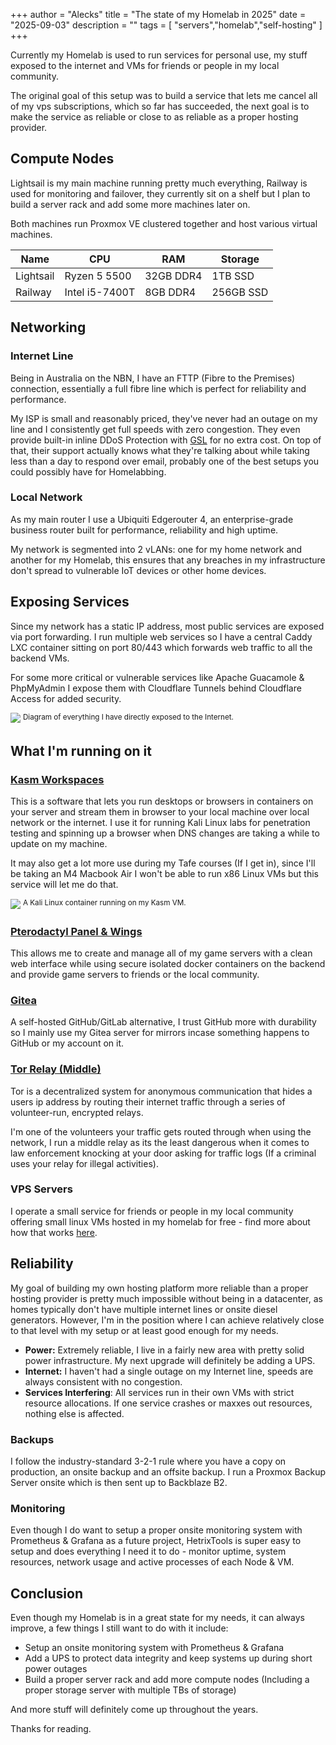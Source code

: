 +++
author = "Alecks"
title = "The state of my Homelab in 2025"
date = "2025-09-03"
description = ""
tags = [
    "servers","homelab","self-hosting"
]
+++

Currently my Homelab is used to run services for personal use, my stuff exposed to the internet and VMs for friends or people in my local community.

The original goal of this setup was to build a service that lets me cancel all of my vps subscriptions, which so far has succeeded, the next goal is to make the service as reliable or close to as reliable as a proper hosting provider.

##  Compute Nodes
Lightsail is my main machine running pretty much everything, Railway is used for monitoring and failover, they currently sit on a shelf but I plan to build a server rack and add some more machines later on.

Both machines run Proxmox VE clustered together and host various virtual machines.

| Name | CPU | RAM | Storage |
| -------- | ------- | ------- | ------ |
| Lightsail | Ryzen 5 5500 | 32GB DDR4 | 1TB SSD |
| Railway | Intel i5-7400T | 8GB DDR4  | 256GB SSD  |

## Networking
### Internet Line
Being in Australia on the NBN, I have an FTTP (Fibre to the Premises) connection, essentially a full fibre line which is perfect for reliability and performance.

My ISP is small and reasonably priced, they've never had an outage on my line and I consistently get full speeds with zero congestion. They even provide built-in inline DDoS Protection with [GSL](https://globalsecurelayer.com/ddos-protection) for no extra cost. On top of that, their support actually knows what they're talking about while taking less than a day to respond over email, probably one of the best setups you could possibly have for Homelabbing.

### Local Network
As my main router I use a Ubiquiti Edgerouter 4, an enterprise-grade business router built for performance, reliability and high uptime.

My network is segmented into 2 vLANs: one for my home network and another for my Homelab, this ensures that any breaches in my infrastructure don't spread to vulnerable IoT devices or other home devices.

## Exposing Services
Since my network has a static IP address, most public services are exposed via port forwarding. I run multiple web services so I have a central Caddy LXC container sitting on port 80/443 which forwards web traffic to all the backend VMs.

For some more critical or vulnerable services like Apache Guacamole & PhpMyAdmin I expose them with Cloudflare Tunnels behind Cloudflare Access for added security.

![](/images/homelab_2025_exposed.webp)
<sup>Diagram of everything I have directly exposed to the Internet.</sup>

## What I'm running on it
### [Kasm Workspaces](https://kasmweb.com)
This is a software that lets you run desktops or browsers in containers on your server and stream them in browser to your local machine over local network or the internet. I use it for running Kali Linux labs for penetration testing and spinning up a browser when DNS changes are taking a while to update on my machine.

It may also get a lot more use during my Tafe courses (If I get in), since I'll be taking an M4 Macbook Air I won't be able to run x86 Linux VMs but this service will let me do that.

![](/images/kali_linux.webp)
<sup>A Kali Linux container running on my Kasm VM.</sup>

### [Pterodactyl Panel & Wings](https://pterodactyl.io)

This allows me to create and manage all of my game servers with a clean web interface while using secure isolated docker containers on the backend and provide game servers to friends or the local community.

### [Gitea](https://about.gitea.com)
A self-hosted GitHub/GitLab alternative, I trust GitHub more with durability so I mainly use my Gitea server for mirrors incase something happens to GitHub or my account on it.

### [Tor Relay (Middle)](https://torproject.org)
Tor is a decentralized system for anonymous communication that hides a users ip address by routing their internet traffic through a series of volunteer-run, encrypted relays.

I'm one of the volunteers your traffic gets routed through when using the network, I run a middle relay as its the least dangerous when it comes to law enforcement knocking at your door asking for traffic logs (If a criminal uses your relay for illegal activities).

### VPS Servers
I operate a small service for friends or people in my local community offering small linux VMs hosted in my homelab for free - find more about how that works [here](/posts/vps-service).

## Reliability
My goal of building my own hosting platform more reliable than a proper hosting provider is pretty much impossible without being in a datacenter, as homes typically don't have multiple internet lines or onsite diesel generators. However, I'm in the position where I can achieve relatively close to that level with my setup or at least good enough for my needs.

- **Power:**  Extremely reliable, I live in a fairly new area with pretty solid power infrastructure. My next upgrade will definitely be adding a UPS.
- **Internet:** I haven't had a single outage on my Internet line, speeds are always consistent with no congestion.
- **Services Interfering**: All services run in their own VMs with strict resource allocations. If one service crashes or maxxes out resources, nothing else is affected.

### Backups
I follow the industry-standard 3-2-1 rule where you have a copy on production, an onsite backup and an offsite backup. I run a Proxmox Backup Server onsite which is then sent up to Backblaze B2.

### Monitoring
Even though I do want to setup a proper onsite monitoring system with Prometheus & Grafana as a future project, HetrixTools is super easy to setup and does everything I need it to do - monitor uptime, system resources, network usage and active processes of each Node & VM.

## Conclusion
Even though my Homelab is in a great state for my needs, it can always improve, a few things I still want to do with it include:
- Setup an onsite monitoring system with Prometheus & Grafana
- Add a UPS to protect data integrity and keep systems up during short power outages
- Build a proper server rack and add more compute nodes (Including a proper storage server with multiple TBs of storage)

And more stuff will definitely come up throughout the years.

Thanks for reading.